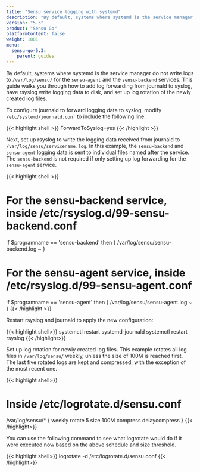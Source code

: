 ```yaml
---
title: "Sensu service logging with systemd"
description: "By default, systems where systemd is the service manager do not write logs to /var/log/sensu/. This guide walks you through how to add log forwarding from journald to syslog, have rsyslog write logging data to disk, and set up log rotation of the newly created log files."
version: "5.3"
product: "Sensu Go"
platformContent: false
weight: 1001
menu: 
  sensu-go-5.3:
    parent: guides
---
```



By default, systems where systemd is the service manager do not write logs to `/var/log/sensu/` for the `sensu-agent` and the `sensu-backend` services. This guide walks you through how to add log forwarding from journald to syslog, have rsyslog write logging data to disk, and set up log rotation of the newly created log files.

To configure journald to forward logging data to syslog, modify `/etc/systemd/journald.conf` to include the following line:

{{< highlight shell >}}
ForwardToSyslog=yes
{{< /highlight >}}

Next, set up rsyslog to write the logging data received from journald to `/var/log/sensu/servicename.log`. In this example, the `sensu-backend` and `sensu-agent` logging data is sent to individual files named after the service. The `sensu-backend` is not required if only setting up log forwarding for the `sensu-agent` service.

{{< highlight shell >}}
# For the sensu-backend service, inside /etc/rsyslog.d/99-sensu-backend.conf
if $programname == 'sensu-backend' then {
        /var/log/sensu/sensu-backend.log
        ~
}

# For the sensu-agent service, inside /etc/rsyslog.d/99-sensu-agent.conf
if $programname == 'sensu-agent' then {
        /var/log/sensu/sensu-agent.log
        ~
}
{{< /highlight >}}

Restart rsyslog and journald to apply the new configuration:

{{< highlight shell>}}
systemctl restart systemd-journald
systemctl restart rsyslog
{{< /highlight>}}

Set up log rotation for newly created log files. This example rotates all log files in `/var/log/sensu/` weekly, unless the size of 100M is reached first. The last five rotated logs are kept and compressed, with the exception of the most recent one.

{{< highlight shell>}}
# Inside /etc/logrotate.d/sensu.conf
/var/log/sensu/* {
    weekly
    rotate 5
    size 100M
    compress
    delaycompress
}
{{< /highlight>}}

You can use the following command to see what logrotate would do if it were executed now based on the above schedule and size threshold.

{{< highlight shell>}}
logrotate -d /etc/logrotate.d/sensu.conf
{{< /highlight>}}
